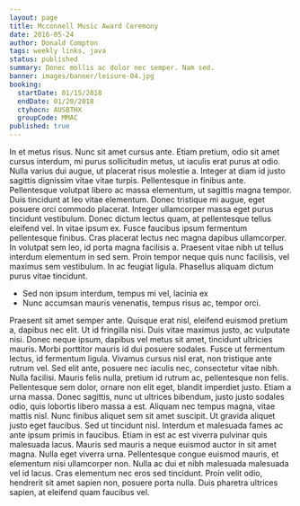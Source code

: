 ```yaml
---
layout: page
title: Mcconnell Music Award Ceremony
date: 2016-05-24
author: Donald Compton
tags: weekly links, java
status: published
summary: Donec mollis ac dolor nec semper. Nam sed.
banner: images/banner/leisure-04.jpg
booking:
  startDate: 01/15/2018
  endDate: 01/20/2018
  ctyhocn: AUSBTHX
  groupCode: MMAC
published: true
---
```

In et metus risus. Nunc sit amet cursus ante. Etiam pretium, odio sit amet cursus interdum, mi purus sollicitudin metus, ut iaculis erat purus at odio. Nulla varius dui augue, ut placerat risus molestie a. Integer at diam id justo sagittis dignissim vitae vitae turpis. Pellentesque in finibus ante. Pellentesque volutpat libero ac massa elementum, ut sagittis magna tempor. Duis tincidunt at leo vitae elementum. Donec tristique mi augue, eget posuere orci commodo placerat. Integer ullamcorper massa eget purus tincidunt vestibulum.
Donec dictum lectus quam, at pellentesque tellus eleifend vel. In vitae ipsum ex. Fusce faucibus ipsum fermentum pellentesque finibus. Cras placerat lectus nec magna dapibus ullamcorper. In volutpat sem leo, id porta magna facilisis a. Praesent vitae nibh ut tellus interdum elementum in sed sem. Proin tempor neque quis nunc facilisis, vel maximus sem vestibulum. In ac feugiat ligula. Phasellus aliquam dictum purus vitae tincidunt.

* Sed non ipsum interdum, tempus mi vel, lacinia ex
* Nunc accumsan mauris venenatis, tempus risus ac, tempor orci.

Praesent sit amet semper ante. Quisque erat nisl, eleifend euismod pretium a, dapibus nec elit. Ut id fringilla nisi. Duis vitae maximus justo, ac vulputate nisi. Donec neque ipsum, dapibus vel metus sit amet, tincidunt ultricies mauris. Morbi porttitor mauris id dui posuere sodales. Fusce ut fermentum lectus, id fermentum ligula. Vivamus cursus nisl erat, non tristique ante rutrum vel. Sed elit ante, posuere nec iaculis nec, consectetur vitae nibh. Nulla facilisi. Mauris felis nulla, pretium id rutrum ac, pellentesque non felis. Pellentesque sem dolor, ornare non elit eget, blandit imperdiet justo. Etiam a urna massa. Donec sagittis, nunc ut ultrices bibendum, justo justo sodales odio, quis lobortis libero massa a est.
Aliquam nec tempus magna, vitae mattis nisl. Nunc finibus aliquet sem sit amet suscipit. Ut gravida aliquet justo eget faucibus. Sed ut tincidunt nisl. Interdum et malesuada fames ac ante ipsum primis in faucibus. Etiam in est ac est viverra pulvinar quis malesuada lacus. Mauris sed mauris a neque euismod auctor in sit amet magna. Nulla eget viverra urna. Pellentesque congue euismod mauris, et elementum nisi ullamcorper non. Nulla ac dui et nibh malesuada malesuada vel id lacus. Cras elementum nec eros sed tincidunt. Proin velit odio, hendrerit sit amet sapien non, posuere porta nulla. Duis pharetra ultrices sapien, at eleifend quam faucibus vel.
